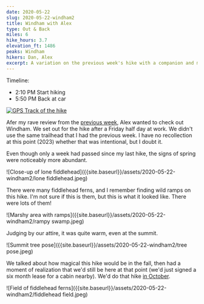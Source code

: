 ```yaml
---
date: 2020-05-22
slug: 2020-05-22-windham2
title: Windham with Alex
type: Out & Back
miles: 6
hike_hours: 3.7
elevation_ft: 1486
peaks: Windham
hikers: Dan, Alex
excerpt: A variation on the previous week's hike with a companion and more abundant signs of spring.
---
```


Timeline:

- 2:10 PM Start hiking
- 5:50 PM Back at car

[![GPS Track of the hike]({{site.baseurl}}/assets/2020-05-22-windham2/track.png)]({{site.baseurl}}/map/?hike=2020-05-22-windham2)

Afer my rave review from the [previous week], Alex wanted to check out Windham. We set out for the hike after a Friday half day at work. We didn't use the same trailhead that I had the previous week. I have no recollection at this point (2023) whether that was intentional, but I doubt it.

Even though only a week had passed since my last hike, the signs of spring were noticeably more abundant.

![Close-up of lone fiddlehead]({{site.baseurl}}/assets/2020-05-22-windham2/lone fiddlehead.jpeg)

There were many fiddlehead ferns, and I remember finding wild ramps on this hike. I'm not sure if this is them, but this is what it looked like. There were lots of them!

![Marshy area with ramps]({{site.baseurl}}/assets/2020-05-22-windham2/rampy swamp.jpeg)

Judging by our attire, it was quite warm, even at the summit.

![Summit tree pose]({{site.baseurl}}/assets/2020-05-22-windham2/tree pose.jpeg)

We talked about how magical this hike would be in the fall, then had a moment of realization that we'd still be here at that point (we'd just signed a six month lease for a cabin nearby). We'd do that hike [in October].

![Field of fiddlehead ferns]({{site.baseurl}}/assets/2020-05-22-windham2/fiddlehead field.jpeg)

[previous week]: /catskills/2020/05/14/2020-05-14-windham-solo.html
[in October]: /catskills/2020/10/04/2020-10-04-fall-windham.html
